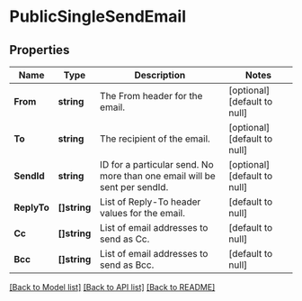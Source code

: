 # PublicSingleSendEmail

## Properties
Name | Type | Description | Notes
------------ | ------------- | ------------- | -------------
**From** | **string** | The From header for the email. | [optional] [default to null]
**To** | **string** | The recipient of the email. | [optional] [default to null]
**SendId** | **string** | ID for a particular send. No more than one email will be sent per sendId. | [optional] [default to null]
**ReplyTo** | **[]string** | List of Reply-To header values for the email. | [default to null]
**Cc** | **[]string** | List of email addresses to send as Cc. | [default to null]
**Bcc** | **[]string** | List of email addresses to send as Bcc. | [default to null]

[[Back to Model list]](../README.md#documentation-for-models) [[Back to API list]](../README.md#documentation-for-api-endpoints) [[Back to README]](../README.md)

